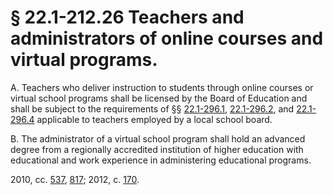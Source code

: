# § 22.1-212.26 Teachers and administrators of online courses and virtual programs.

<p>A. Teachers who deliver instruction to students through online courses or virtual school programs shall be licensed by the Board of Education and shall be subject to the requirements of §§ <a href='http://law.lis.virginia.gov/vacode/22.1-296.1/'>22.1-296.1</a>, <a href='http://law.lis.virginia.gov/vacode/22.1-296.2/'>22.1-296.2</a>, and <a href='http://law.lis.virginia.gov/vacode/22.1-296.4/'>22.1-296.4</a> applicable to teachers employed by a local school board.</p><p>B. The administrator of a virtual school program shall hold an advanced degree from a regionally accredited institution of higher education with educational and work experience in administering educational programs.</p><p>2010, cc. <a href='http://lis.virginia.gov/cgi-bin/legp604.exe?101+ful+CHAP0537'>537</a>, <a href='http://lis.virginia.gov/cgi-bin/legp604.exe?101+ful+CHAP0817'>817</a>; 2012, c. <a href='http://lis.virginia.gov/cgi-bin/legp604.exe?121+ful+CHAP0170'>170</a>.</p>